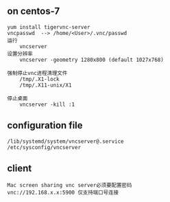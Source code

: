 ## on centos-7
```
yum install tigervnc-server
vncpasswd  --> /home/<User>/.vnc/passwd
运行
    vncserver 
设置分辨率
    vncserver -geometry 1280x800 (default 1027x768)

强制停止vnc进程清理文件
    /tmp/.X1-lock
    /tmp/.X11-unix/X1 

停止桌面
    vncserver -kill :1 
```
## configuration file
```
/lib/systemd/system/vncserver@.service
/etc/sysconfig/vncserver
```

## client
```
Mac screen sharing vnc server必须要配置密码
vnc://192.168.x.x:5900 仅支持端口号连接
```
